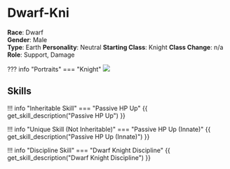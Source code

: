 # Dwarf-Kni

**Race**: Dwarf  
**Gender**: Male  
**Type**: Earth
**Personality**: Neutral
**Starting Class**: Knight
**Class Change**: n/a  
**Role**: Support, Damage

??? info "Portraits"
    === "Knight"
        ![](../img/dwarf-kni-knight.png)

## Skills

!!! info "Inheritable Skill"
    === "Passive HP Up"
        {{ get_skill_description("Passive HP Up") }}

!!! info "Unique Skill (Not Inheritable)"
    === "Passive HP Up (Innate)"
        {{ get_skill_description("Passive HP Up (Innate)") }}
        
!!! info "Discipline Skill"
    === "Dwarf Knight Discipline"
        {{ get_skill_description("Dwarf Knight Discipline") }}
